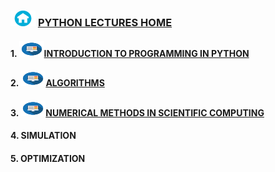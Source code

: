 ### <img src = "sample/home.png" width="40" height="25" /> [PYTHON LECTURES HOME](https://datafiction.github.io/)

#### 1. <img src = "sample/lecture.png" width="40" height="25" />[INTRODUCTION TO PROGRAMMING IN PYTHON](intro.MD)

#### 2. <img src = "sample/lecture.png" width="40" height="25" />[ALGORITHMS](algorithm.MD)

#### 3. <img src = "sample/lecture.png" width="40" height="25" />[NUMERICAL METHODS IN SCIENTIFIC COMPUTING](numerical.MD)

#### 4. SIMULATION

#### 5. OPTIMIZATION

